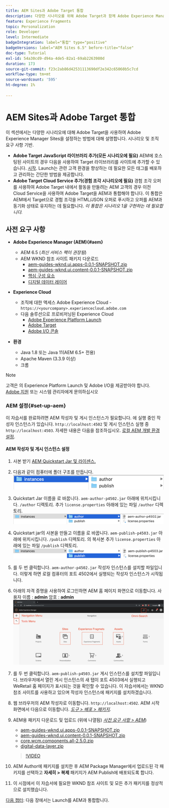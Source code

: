 ```yaml
---
title: AEM Sites과 Adobe Target 통합
description: 다양한 시나리오를 위해 Adobe Target과 함께 Adobe Experience Manager을 설정하는 방법을 다루는 문서입니다.
feature: Experience Fragments
topic: Personalization
role: Developer
level: Intermediate
badgeIntegration: label="통합" type="positive"
badgeVersions: label="AEM Sites 6.5" before-title="false"
doc-type: Tutorial
exl-id: 54a30cd9-d94a-4de5-82a1-69ab2263980d
duration: 173
source-git-commit: f23c2ab86d42531113690df2e342c65060b5c7cd
workflow-type: tm+mt
source-wordcount: '595'
ht-degree: 1%

---
```


# AEM Sites과 Adobe Target 통합

이 섹션에서는 다양한 시나리오에 대해 Adobe Target을 사용하여 Adobe Experience Manager Sites을 설정하는 방법에 대해 설명합니다. 시나리오 및 조직 요구 사항 기반.

* **Adobe Target JavaScript 라이브러리 추가(모든 시나리오에 필요)**
AEM에 호스팅된 사이트의 경우 다음을 사용하여 Target 라이브러리를 사이트에 추가할 수 있습니다. [시작](https://experienceleague.adobe.com/docs/experience-platform/tags/home.html). Launch는 관련 고객 환경을 향상하는 데 필요한 모든 태그를 배포하고 관리하는 간단한 방법을 제공합니다.
* **Adobe Target Cloud Service 추가(경험 조각 시나리오에 필요)**
경험 조각 오퍼를 사용하여 Adobe Target 내에서 활동을 만들려는 AEM 고객의 경우 이전 Cloud Service을 사용하여 Adobe Target을 AEM과 통합해야 합니다. 이 통합은 AEM에서 Target으로 경험 조각을 HTML/JSON 오퍼로 푸시하고 오퍼를 AEM과 동기화 상태로 유지하는 데 필요합니다. *이 통합은 시나리오 1을 구현하는 데 필요합니다.*

## 사전 요구 사항

* **Adobe Experience Manager (AEM){#aem}**
   * AEM 6.5 (*최신 서비스 팩이 권장됨*)
   * AEM WKND 참조 사이트 패키지 다운로드
      * [aem-guides-wknd.ui.apps-0.0.1-SNAPSHOT.zip](https://github.com/adobe/aem-guides-wknd/releases/download/archetype-18.1/aem-guides-wknd.ui.apps-0.0.1-SNAPSHOT.zip)
      * [aem-guides-wknd.ui.content-0.0.1-SNAPSHOT.zip](https://github.com/adobe/aem-guides-wknd/releases/download/archetype-18.1/aem-guides-wknd.ui.content-0.0.1-SNAPSHOT.zip)
      * [핵심 구성 요소](https://github.com/adobe/aem-core-wcm-components/releases/download/core.wcm.components.reactor-2.5.0/core.wcm.components.all-2.5.0.zip)
      * [디지털 데이터 레이어](assets/implementation/digital-data-layer.zip)

* **Experience Cloud**
   * 조직에 대한 액세스 Adobe Experience Cloud - `https://<yourcompany>.experiencecloud.adobe.com`
   * 다음 솔루션으로 프로비저닝된 Experience Cloud
      * [Adobe Experience Platform Launch](https://experiencecloud.adobe.com)
      * [Adobe Target](https://experiencecloud.adobe.com)
      * [Adobe I/O 콘솔](https://console.adobe.io)

* **환경**
   * Java 1.8 또는 Java 11(AEM 6.5+ 전용)
   * Apache Maven (3.3.9 이상)
   * 크롬

>[!NOTE]
>
> 고객은 의 Experience Platform Launch 및 Adobe I/O을 제공받아야 합니다. [Adobe 지원](https://helpx.adobe.com/kr/contact/enterprise-support.ec.html) 또는 시스템 관리자에게 문의하십시오

### AEM 설정{#set-up-aem}

이 자습서를 완료하려면 AEM 작성자 및 게시 인스턴스가 필요합니다. 에 실행 중인 작성자 인스턴스가 있습니다. `http://localhost:4502` 및 게시 인스턴스 실행 중 `http://localhost:4503`. 자세한 내용은 다음을 참조하십시오. [로컬 AEM 개발 환경 설정](https://helpx.adobe.com/experience-manager/kt/platform-repository/using/local-aem-dev-environment-article-setup.html).

#### AEM 작성자 및 게시 인스턴스 설정

1. 사본 받기 [AEM Quickstart Jar 및 라이센스.](https://helpx.adobe.com/experience-manager/6-5/sites/deploying/using/deploy.html#GettingtheSoftware)
2. 다음과 같이 컴퓨터에 폴더 구조를 만듭니다.
   ![폴더 구조](assets/implementation/aem-setup-1.png)
3. Quickstart Jar 이름을 로 바꿉니다. `aem-author-p4502.jar` 아래에 위치시킵니다. `/author` 디렉토리. 추가 `license.properties` 아래에 있는 파일 `/author` 디렉토리.
   ![AEM 작성자 인스턴스](assets/implementation/aem-setup-author.png)
4. Quickstart jar의 사본을 만들고 이름을 로 바꿉니다. `aem-publish-p4503.jar` 아래에 위치시킵니다. `/publish` 디렉토리. 의 복사본 추가 `license.properties` 아래에 있는 파일 `/publish` 디렉토리.
   ![AEM 게시 인스턴스](assets/implementation/aem-setup-publish.png)
5. 를 두 번 클릭합니다. `aem-author-p4502.jar` 작성자 인스턴스를 설치할 파일입니다. 이렇게 하면 로컬 컴퓨터의 포트 4502에서 실행되는 작성자 인스턴스가 시작됩니다.
6. 아래의 자격 증명을 사용하여 로그인하면 AEM 홈 페이지 화면으로 이동합니다.
사용자 이름 : **admin**
암호 : **admin**
   ![AEM 게시 인스턴스](assets/implementation/aem-author-home-page.png)
7. 를 두 번 클릭합니다. `aem-publish-p4503.jar` 게시 인스턴스를 설치할 파일입니다. 브라우저에서 열린 게시 인스턴스의 새 탭이 포트 4503에서 실행되고 WeRetail 홈 페이지가 표시되는 것을 확인할 수 있습니다. 이 자습서에서는 WKND 참조 사이트를 사용하고 있으며 작성자 인스턴스에 패키지를 설치하겠습니다.
8. 웹 브라우저의 AEM 작성자로 이동합니다. `http://localhost:4502`. AEM 시작 화면에서 다음으로 이동합니다. *[도구 > 배포 > 패키지](http://localhost:4502/crx/packmgr/index.jsp)*.
9. AEM용 패키지 다운로드 및 업로드 (위에 나열됨) *[사전 요구 사항 > AEM](#aem)*)
   * [aem-guides-wknd.ui.apps-0.0.1-SNAPSHOT.zip](https://github.com/adobe/aem-guides-wknd/releases/download/archetype-18.1/aem-guides-wknd.ui.apps-0.0.1-SNAPSHOT.zip)
   * [aem-guides-wknd.ui.content-0.0.1-SNAPSHOT.zip](https://github.com/adobe/aem-guides-wknd/releases/download/archetype-18.1/aem-guides-wknd.ui.content-0.0.1-SNAPSHOT.zip)
   * [core.wcm.components.all-2.5.0.zip](https://github.com/adobe/aem-core-wcm-components/releases/download/core.wcm.components.reactor-2.5.0/core.wcm.components.all-2.5.0.zip)
   * [digital-data-layer.zip](assets/implementation/digital-data-layer.zip)

   >[!VIDEO](https://video.tv.adobe.com/v/28377?quality=12&learn=on)
10. AEM Author에 패키지를 설치한 후 AEM Package Manager에서 업로드된 각 패키지를 선택하고 **자세히 > 복제** 패키지가 AEM Publish에 배포되도록 합니다.
11. 이 시점에서 이 자습서에 필요한 WKND 참조 사이트 및 모든 추가 패키지를 정상적으로 설치했습니다.

[다음 챕터](./using-launch-adobe-io.md): 다음 장에서는 Launch를 AEM과 통합합니다.
